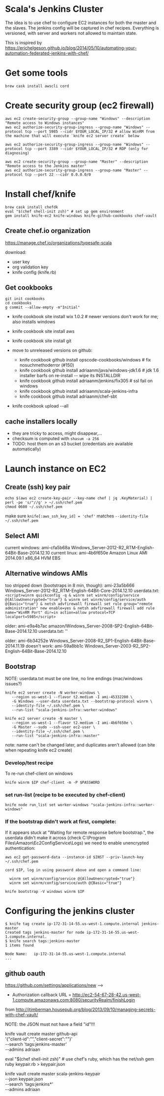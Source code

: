 # Scala's Jenkins Cluster 
The idea is to use chef to configure EC2 instances for both the master and the slaves. The jenkins config will be captured in chef recipes. Everything is versioned, with server and workers not allowed to maintain state.

This is inspired by https://erichelgeson.github.io/blog/2014/05/10/automating-your-automation-federated-jenkins-with-chef/


# Get some tools
```
brew cask install awscli cord
```

# Create security group (ec2 firewall)

```
aws ec2 create-security-group --group-name "Windows" --description "Remote access to Windows instances" 
aws ec2 authorize-security-group-ingress --group-name "Windows" --protocol tcp --port 5985 --cidr $YOUR_LOCAL_IP/32 # allow WinRM from the machine that will execute `knife ec2 server create` below

aws ec2 authorize-security-group-ingress --group-name "Windows" --protocol tcp --port 3389 --cidr $YOUR_LOCAL_IP/32 # RDP (only for diagnosing)
```

```
aws ec2 create-security-group --group-name "Master" --description "Remote access to the Jenkins master" 
aws ec2 authorize-security-group-ingress --group-name "Master" --protocol tcp --port 22 --cidr 0.0.0.0/0
```

# Install chef/knife

```
brew cask install chefdk
eval "$(chef shell-init zsh)" # set up gem environment
gem install knife-ec2 knife-windows knife-github-cookbooks chef-vault
```

## Create chef.io organization 
https://manage.chef.io/organizations/typesafe-scala

download:
  - user key
  - org validation key
  - knife config (knife.rb)

## Get cookbooks

```
git init cookbooks
cd cookbooks
g commit --allow-empty -m"Initial" 
```

- knife cookbook site install wix 1.0.2 # newer versions don't work for me; also installs windows
- knife cookbook site install aws
- knife cookbook site install git
 
- move to unreleased versions on github:
  - knife cookbook github install opscode-cookbooks/windows    # fix nosuchmethoderror (#150)
  - knife cookbook github install adriaanm/java/windows-jdk1.6 # jdk 1.6 installer barfs on re-install -- wipe its INSTALLDIR
  - knife cookbook github install adriaanm/jenkins/fix305      # ssl fail on windows
  - knife cookbook github install adriaanm/scala-jenkins-infra
  - knife cookbook github install adriaanm/chef-sbt

- knife cookbook upload --all

## cache installers locally
- they are tricky to access, might disappear,...
- checksum is computed with `shasum -a 256`
- TODO: host them on an s3 bucket (credentials are available automatically)

# Launch instance on EC2 
## Create (ssh) key pair
```
echo $(aws ec2 create-key-pair --key-name chef | jq .KeyMaterial) | perl -pe 's/"//g' > ~/.ssh/chef.pem
chmod 0600 ~/.ssh/chef.pem
```

make sure `knife[:aws_ssh_key_id] = 'chef'` matches `--identity-file ~/.ssh/chef.pem`


## Select AMI

current windows: ami-cfa5b68a Windows_Server-2012-R2_RTM-English-64Bit-Base-2014.12.10
current linux: ami-4b6f650e Amazon Linux AMI 2014.09.1 x86_64 HVM EBS

## Alternative windows AMIs
too stripped down (bootstraps in 8 min, though): ami-23a5b666 Windows_Server-2012-R2_RTM-English-64Bit-Core-2014.12.10
userdata.txt: `<script>winrm quickconfig -q & winrm set winrm/config/service @{AllowUnencrypted="true"} & winrm set winrm/config/service/auth @{Basic="true"} & netsh advfirewall firewall set rule group="remote administration" new enable=yes & netsh advfirewall firewall add rule name="WinRM Port" dir=in action=allow protocol=TCP  localport=5985</script>`

older: ami-e9a4b7ac amazon/Windows_Server-2008-SP2-English-64Bit-Base-2014.12.10
userdata.txt: '<script>winrm quickconfig -q & winrm set winrm/config/service @{AllowUnencrypted="true"} & winrm set winrm/config/service/auth @{Basic="true"}</script>'

older: ami-6b34252e Windows_Server-2008-R2_SP1-English-64Bit-Base-2014.11.19
doesn't work: ami-59a8bb1c Windows_Server-2003-R2_SP2-English-64Bit-Base-2014.12.10

## Bootstrap
NOTE: userdata.txt must be one line, no line endings (mac/windows issues?)

```
knife ec2 server create -N worker-windows \
   --region us-west-1 --flavor t2.medium -I ami-45332200 \
   -G Windows --user-data userdata.txt --bootstrap-protocol winrm \
   --identity-file ~/.ssh/chef.pem \
   --run-list "scala-jenkins-infra::worker-windows"
```


```
knife ec2 server create -N master \
   --region us-west-1 --flavor t2.medium -I ami-4b6f650e \
   -G Master --sudo --ssh-user ec2-user \
   --identity-file ~/.ssh/chef.pem \
   --run-list "scala-jenkins-infra::master"
```

note: name can't be changed later, and duplicates aren't allowed (can bite when repeating knife ec2 create)


### Develop/test recipe

To re-run chef-client on windows

```
knife winrm $IP chef-client -m -P $PASSWORD
```

### set run-list (recipe to be executed by chef-client)

```
knife node run_list set worker-windows "scala-jenkins-infra::worker-windows"
``` 

### If the bootstrap didn't work at first, complete:
If it appears stuck at "Waiting for remote response before bootstrap.", the userdata didn't make it across 
(check C:\Program Files\Amazon\Ec2ConfigService\Logs) we need to enable unencrypted authentication:

```
aws ec2 get-password-data --instance-id $INST --priv-launch-key ~/.ssh/chef.pem

cord $IP, log in using password above and open a command line:

  winrm set winrm/config/service @{AllowUnencrypted="true"}
  winrm set winrm/config/service/auth @{Basic="true"}

knife bootstrap -V windows winrm $IP

```




# Configuring the jenkins cluster
```
$ knife tag create ip-172-31-14-55.us-west-1.compute.internal jenkins-master
Created tags jenkins-master for node ip-172-31-14-55.us-west-1.compute.internal.
$ knife search tags:jenkins-master
1 items found

Node Name:   ip-172-31-14-55.us-west-1.compute.internal
...
```

## github oauth
https://github.com/settings/applications/new -->
 - Authorization callback URL = http://ec2-54-67-28-42.us-west-1.compute.amazonaws.com:8080/securityRealm/finishLogin


from http://jtimberman.housepub.org/blog/2013/09/10/managing-secrets-with-chef-vault/

NOTE: the JSON must not have a field "id"!!!

knife vault create master github-api \
  '{"client-id":"<Client ID>","client-secret":"<Client secret>"}' \
  --search 'tags:jenkins-master' \
  --admins adriaan

eval "$(chef shell-init zsh)" # use chef's ruby, which has the net/ssh gem
ruby keypair.rb > keypair.json

knife vault create master scala-jenkins-keypair \
  --json keypair.json \
  --search 'tags:jenkins*' \
  --admins adriaan
